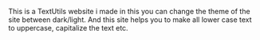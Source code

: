 This is a TextUtils website i made in this you can change the theme of the site between dark/light. And this site helps you to make all lower case text to uppercase, capitalize the text etc.
